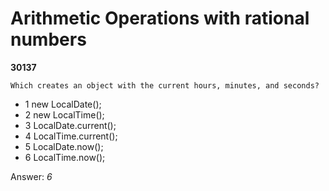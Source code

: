 Arithmetic Operations with rational numbers
===========================================
**30137**
```
Which creates an object with the current hours, minutes, and seconds?
```


- 1 new LocalDate();
- 2 new LocalTime();
- 3 LocalDate.current();
- 4 LocalTime.current();
- 5 LocalDate.now();
- 6 LocalTime.now();

Answer: *6*

